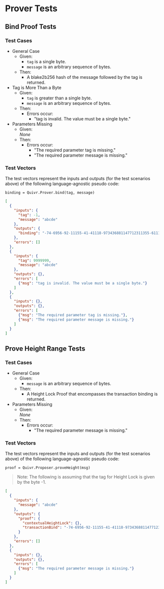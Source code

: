 # Prover Tests

## Bind Proof Tests

### Test Cases

* General Case
  * Given:
    * `tag` is a single byte.
    * `message` is an arbitrary sequence of bytes.
  * Then:
    * A blake2b256 hash of the message followed by the tag is returned.
* Tag is More Than a Byte
  * Given:
    * `tag` is greater than a single byte.
    * `message` is an arbitrary sequence of bytes.
  * Then:
    * Errors occur:
      * "tag is invalid. The value must be a single byte."
* Parameters Missing
  * Given:  
  *None*
  * Then:
    * Errors occur:
      * "The required parameter tag is missing."
      * "The required parameter message is missing."

### Test Vectors

The test vectors represent the inputs and outputs (for the test scenarios above) of the following language-agnostic pseudo code:

```
binding = Quivr.Prover.bind(tag, message)
```

```json
[
  {
    "inputs": {
      "tag": -1,
      "message": "abcde"
    },
    "outputs": {
      "binding": "-74-6956-92-11155-41-41118-973436881147712311355-61119-614155-68-50-87-46113-2311250117"
    },
    "errors": []
  },
  {
    "inputs": {
      "tag": 9999999,
      "message": "abcde"
    },
    "outputs": {},
    "errors": [
      {"msg": "tag is invalid. The value must be a single byte."}
    ]
  },
  {
    "inputs": {},
    "outputs": {},
    "errors": [
      {"msg": "The required parameter tag is missing."},
      {"msg": "The required parameter message is missing."}
    ]
  }
]
```

## Prove Height Range Tests

### Test Cases

* General Case
  * Given:
    * `message` is an arbitrary sequence of bytes.
  * Then:
    * A Height Lock Proof that encompasses the transaction binding is returned.
* Parameters Missing
  * Given:  
  *None*
  * Then:
    * Errors occur:
      * "The required parameter message is missing."

### Test Vectors

The test vectors represent the inputs and outputs (for the test scenarios above) of the following language-agnostic pseudo code:

```
proof = Quivr.Proposer.proveHeight(msg)
```

> Note: The following is assuming that the tag for Height Lock is given by the byte -1.

```json
[
  {
    "inputs": {
      "message": "abcde"
    },
    "outputs": {
      "proof": {
        "contextualHeightLock": {},
        "transactionBind": "-74-6956-92-11155-41-41118-973436881147712311355-61119-614155-68-50-87-46113-2311250117"
      }
    },
    "errors": []
  },
  {
    "inputs": {},
    "outputs": {},
    "errors": [
      {"msg": "The required parameter message is missing."}
    ]
  }
]
```